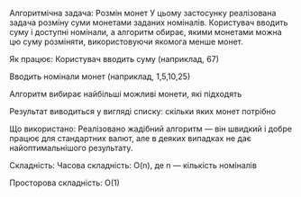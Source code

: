 Алгоритмічна задача: Розмін монет
У цьому застосунку реалізована задача розміну суми монетами заданих номіналів. Користувач вводить суму і доступні номінали, а алгоритм обирає, якими монетами можна цю суму розміняти, використовуючи якомога менше монет.

Як працює:
Користувач вводить суму (наприклад, 67)

Вводить номінали монет (наприклад, 1,5,10,25)

Алгоритм вибирає найбільші можливі монети, які підходять

Результат виводиться у вигляді списку: скільки яких монет потрібно

Що використано:
Реалізовано жадібний алгоритм — він швидкий і добре працює для стандартних валют, але в деяких випадках не дає найоптимальнішого результату.

Складність:
Часова складність: O(n), де n — кількість номіналів

Просторова складність: O(1)
